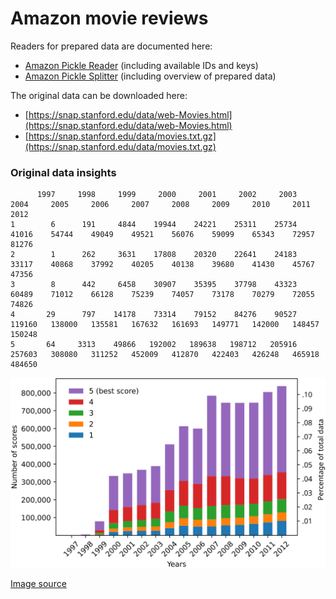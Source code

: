# Amazon movie reviews

Readers for prepared data are documented here:

- [Amazon Pickle Reader](notebooks/amazon_pickle_reader.ipynb) (including available IDs and keys)
- [Amazon Pickle Splitter](notebooks/amazon_pickle_splitter.ipynb) (including overview of prepared data)

The original data can be downloaded here:

- [https://snap.stanford.edu/data/web-Movies.html](https://snap.stanford.edu/data/web-Movies.html)
- [https://snap.stanford.edu/data/movies.txt.gz](https://snap.stanford.edu/data/movies.txt.gz)

### Original data insights

```
      1997     1998     1999     2000     2001     2002     2003     2004     2005     2006     2007     2008     2009     2010     2011     2012 
1        6      191     4844    19944    24221    25311    25734    41016    54744    49049    49521    56076    59099    65343    72957    81276 
2        1      262     3631    17808    20320    22641    24183    33117    40868    37992    40205    40138    39680    41430    45767    47356 
3        8      442     6458    30907    35395    37798    43323    60489    71012    66128    75239    74057    73178    70279    72055    74826 
4       29      797    14178    73314    79152    84276    90527   119160   138000   135581   167632   161693   149771   142000   148457   150248 
5       64     3313    49866   192002   189638   198712   205916   257603   308080   311252   452009   412870   422403   426248   465918   484650 
```

![](images/amazon_movie_reviews-overview.svg)

[Image source](https://github.com/EML4U/Drift-detector-comparison/tree/main/figures/amazon-overview)